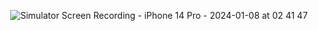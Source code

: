 <center>
  
![Simulator Screen Recording - iPhone 14 Pro - 2024-01-08 at 02 41 47](https://github.com/itzyashh/todolist/assets/82391577/e071c36c-defd-4b76-a280-a36881b75dbe)

</center>
